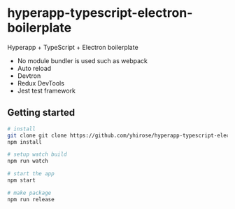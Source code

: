 # hyperapp-typescript-electron-boilerplate

Hyperapp + TypeScript + Electron boilerplate

 * No module bundler is used such as webpack
 * Auto reload
 * Devtron
 * Redux DevTools
 * Jest test framework

## Getting started

```bash
# install
git clone git clone https://github.com/yhirose/hyperapp-typescript-electron-boilerplate
npm install

# setup watch build
npm run watch

# start the app
npm start

# make package
npm run release
```
